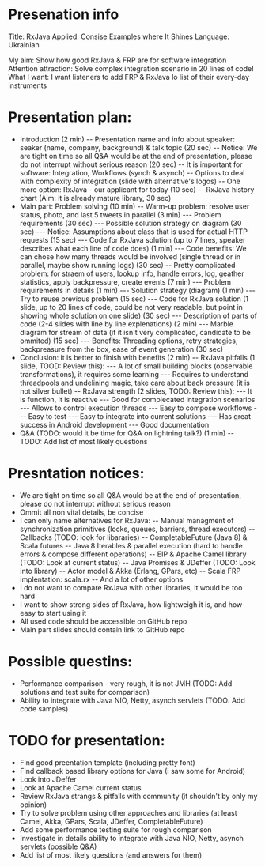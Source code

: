 # Presenation info
Title: RxJava Applied: Consise Examples where It Shines
Language: Ukrainian

My aim: Show how good RxJava & FRP are for software integration
Attention attraction: Solve complex integration scenario in 20 lines of code!
What I want: I want listeners to add FRP & RxJava lo list of their every-day instruments 

# Presentation plan:
- Introduction (2 min)
-- Presentation name and info about speaker: seaker (name, company, background) & talk topic (20 sec)
-- Notice: We are tight on time so all Q&A would be at the end of presentation, please do not interrupt without serious reason (20 sec)
-- It is important for software: Integration, Workflows (synch & asynch)
-- Options to deal with complexity of integration (slide with alternative's logos)
-- One more option: RxJava - our applicant for today (10 sec)
-- RxJava history chart (Aim: it is already mature library, 30 sec)
- Main part: Problem solving (10 min)
-- Warm-up problem: resolve user status, photo, and last 5 tweets in parallel (3 min)
--- Problem requirements (30 sec)
--- Possible solution strategy on diagram (30 sec)
--- Notice: Assumptions about class that is used for actual HTTP requests (15 sec)
--- Code for RxJava solution (up to 7 lines, speaker describes what each line of code does) (1 min)
--- Code benefits: We can chose how many threads would be involved (single thread or in parallel, maybe show running logs) (30 sec)
-- Pretty complicated problem: for straem of users, lookup info, handle errors, log, geather statistics, apply backpressure, create events (7 min)
--- Problem requirements in details (1 min)
--- Solution strategy (diagram) (1 min)
--- Try to reuse previous problem (15 sec)
--- Code for RxJava solution (1 slide, up to 20 lines of code, could be not very readable, but point in showing whole solution on one slide) (30 sec)
--- Description of parts of code (2-4 slides with line by line explenations) (2 min)
--- Marble diagram for stream of data (if it isn't very complicated, candidate to be ommited) (15 sec)
--- Benefits: Threading options, retry strategies, backpreasure from the box, ease of event generation (30 sec)
- Conclusion: it is better to finish with benefits (2 min)
-- RxJava pitfalls (1 slide, TOOD: Review this):
--- A lot of small building blocks (observable transformations), it requires some learning
--- Requires to understand threadpools and undelining magic, take care about back pressure (it is not silver bullet)
-- RxJava strength (2 slides, TODO: Review this):
--- It is function, It is reactive
--- Good for complecated integration scenarios
--- Allows to control execution threads
--- Easy to compose workflows
--- Easy to test
--- Easy to integrate into current solutions
--- Has great success in Android development
--- Good documentation
- Q&A (TODO: would it be time for Q&A on lightning talk?) (1 min)
-- TODO: Add list of most likely questions

# Presntation notices:
- We are tight on time so all Q&A would be at the end of presentation, please do not interrupt without serious reason
- Ommit all non vital details, be concise
- I can only name alternatives for RxJava:
-- Manual managment of synchronization primitives (locks, queues, barriers, thread executors)
-- Callbacks (TODO: look for libararies)
-- CompletableFuture (Java 8) & Scala futures
-- Java 8 Iterables & parallel execution (hard to handle errors & compose different operations)
-- EIP & Apache Camel library (TODO: Look at current status)
-- Java Promises & JDeffer (TODO: Look into library)
-- Actor model & Akka (Erlang, GPars, etc)
-- Scala FRP implentation: scala.rx
-- And a lot of other options
- I do not want to compare RxJava with other libraries, it would be too hard
- I want to show strong sides of RxJava, how lightweigh it is, and how easy to start using it
- All used code should be accessible on GitHub repo
- Main part slides should contain link to GitHub repo

# Possible questins:
- Performance comparison - very rough, it is not JMH (TODO: Add solutions and test suite for comparison)
- Ability to integrate with Java NIO, Netty, asynch servlets (TODO: Add code samples)

# TODO for presentation:
- Find good preentation template (including pretty font)
- Find callback based library options for Java (I saw some for Android)
- Look into JDeffer
- Look at Apache Camel current status
- Review RxJava strangs & pitfalls with community (it shouldn't by only my opinion)
- Try to solve problem using other approaches and libraries (at least Camel, Akka, GPars, Scala, JDeffer, CompletableFuture)
- Add some performance testing suite for rough comparison
- Investigate in details ability to integrate with Java NIO, Netty, asynch servlets (possible Q&A)
- Add list of most likely questions (and answers for them)